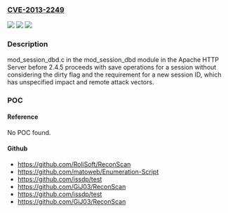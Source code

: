 ### [CVE-2013-2249](https://cve.mitre.org/cgi-bin/cvename.cgi?name=CVE-2013-2249)
![](https://img.shields.io/static/v1?label=Product&message=n%2Fa&color=blue)
![](https://img.shields.io/static/v1?label=Version&message=n%2Fa&color=blue)
![](https://img.shields.io/static/v1?label=Vulnerability&message=n%2Fa&color=brighgreen)

### Description

mod_session_dbd.c in the mod_session_dbd module in the Apache HTTP Server before 2.4.5 proceeds with save operations for a session without considering the dirty flag and the requirement for a new session ID, which has unspecified impact and remote attack vectors.

### POC

#### Reference
No POC found.

#### Github
- https://github.com/RoliSoft/ReconScan
- https://github.com/matoweb/Enumeration-Script
- https://github.com/issdp/test
- https://github.com/GiJ03/ReconScan
- https://github.com/issdp/test
- https://github.com/GiJ03/ReconScan

